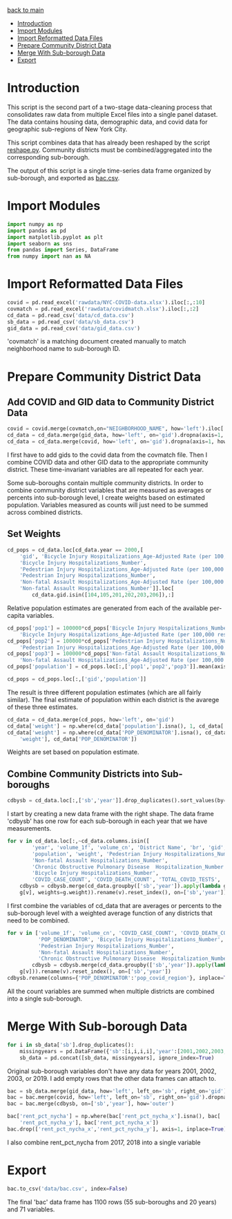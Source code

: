 [back to main](https://milleroztn.github.io/BACatMC/)

-   <a href="#introduction" id="toc-introduction">Introduction</a>
-   <a href="#import-modules" id="toc-import-modules">Import Modules</a>
-   <a href="#import-reformatted-data-files" id="toc-import-reformatted-data-files">Import Reformatted Data Files</a>
-   <a href="#prepare-community-district-data" id="toc-prepare-community-district-data">Prepare Community District Data</a>
-   <a href="#merge-with-sub-borough-data" id="toc-merge-with-sub-borough-data">Merge With Sub-borough Data</a>
-   <a href="#export" id="toc-export">Export</a>

# Introduction
This script is the second part of a two-stage data-cleaning process that consolidates raw data from multiple Excel files into a single panel dataset. The data contains housing data, demographic data, and covid data for geographic sub-regions of New York City.

This script combines data that has already been reshaped by the script [reshape.py](https://milleroztn.github.io/BACatMC/reshape). Community districts must be combined/aggregated into the corresponding sub-borough.

The output of this script is a single time-series data frame organized by sub-borough, and exported as [bac.csv](https://github.com/milleroztn/BACatMC/blob/main/data/bac.csv).

# Import Modules


```python
import numpy as np
import pandas as pd
import matplotlib.pyplot as plt
import seaborn as sns
from pandas import Series, DataFrame
from numpy import nan as NA
```

# Import Reformatted Data Files


```python
covid = pd.read_excel('rawdata/NYC-COVID-data.xlsx').iloc[:,:10]
covmatch = pd.read_excel('rawdata/covidmatch.xlsx').iloc[:,:2]
cd_data = pd.read_csv('data/cd_data.csv')
sb_data = pd.read_csv('data/sb_data.csv')
gid_data = pd.read_csv('data/gid_data.csv')
```

'covmatch' is a matching document created manually to match neighborhood name to sub-borough ID.
# Prepare Community District Data
## Add COVID and GID data to Community District Data


```python
covid = covid.merge(covmatch,on="NEIGHBORHOOD_NAME", how='left').iloc[:,3:]
cd_data = cd_data.merge(gid_data, how='left', on='gid').dropna(axis=1, how='all')
cd_data = cd_data.merge(covid, how='left', on='gid').dropna(axis=1, how='all')
```

I first have to add gids to the covid data from the covmatch file. Then I combine COVID data and other GID data to the appropriate community district. These time-invariant variables are all repeated for each year.

Some sub-boroughs contain multiple community districts. In order to combine community district variables that are measured as averages or percents into sub-borough level, I create weights based on estimated population. Variables measured as counts will just need to be summed across combined districts.
## Set Weights


```python
cd_pops = cd_data.loc[cd_data.year == 2000,[
    'gid', 'Bicycle Injury Hospitalizations_Age-Adjusted Rate (per 100,000 residents)',
    'Bicycle Injury Hospitalizations_Number',
    'Pedestrian Injury Hospitalizations_Age-Adjusted Rate (per 100,000 residents)',
    'Pedestrian Injury Hospitalizations_Number',
    'Non-fatal Assault Hospitalizations_Age-Adjusted Rate (per 100,000 residents)',
    'Non-fatal Assault Hospitalizations_Number']].loc[
        cd_data.gid.isin([104,105,201,202,203,206]),:]
```

Relative population estimates are generated from each of the available per-capita variables.


```python
cd_pops['pop1'] = 100000*cd_pops['Bicycle Injury Hospitalizations_Number']/cd_pops[
    'Bicycle Injury Hospitalizations_Age-Adjusted Rate (per 100,000 residents)']
cd_pops['pop2'] = 100000*cd_pops['Pedestrian Injury Hospitalizations_Number']/cd_pops[
    'Pedestrian Injury Hospitalizations_Age-Adjusted Rate (per 100,000 residents)']
cd_pops['pop3'] = 100000*cd_pops['Non-fatal Assault Hospitalizations_Number']/cd_pops[
    'Non-fatal Assault Hospitalizations_Age-Adjusted Rate (per 100,000 residents)']
cd_pops['population'] = cd_pops.loc[:,['pop1','pop2','pop3']].mean(axis=1)

cd_pops = cd_pops.loc[:,['gid','population']]
```

The result is three different population estimates (which are all fairly similar). The final estimate of population within each district is the avarege of these three estimates.


```python
cd_data = cd_data.merge(cd_pops, how='left', on='gid')
cd_data['weight'] = np.where(cd_data['population'].isna(), 1, cd_data['population'])
cd_data['weight'] = np.where(cd_data['POP_DENOMINATOR'].isna(), cd_data[
    'weight'], cd_data['POP_DENOMINATOR'])
```

Weights are set based on population estimate.
## Combine Community Districts into Sub-boroughs


```python
cdbysb = cd_data.loc[:,['sb','year']].drop_duplicates().sort_values(by=['sb','year'])
```

I start by creating a new data frame with the right shape. The data frame 'cdbysb' has one row for each sub-borough in each year that we have measurements.


```python
for v in cd_data.loc[:,~cd_data.columns.isin([
        'year', 'volume_1f', 'volume_cn', 'District Name', 'br', 'gid', 'sb', 
        'population', 'weight', 'Pedestrian Injury Hospitalizations_Number', 
        'Non-fatal Assault Hospitalizations_Number',
        'Chronic Obstructive Pulmonary Disease  Hospitalization_Number',
        'Bicycle Injury Hospitalizations_Number',
        'COVID_CASE_COUNT', 'COVID_DEATH_COUNT', 'TOTAL_COVID_TESTS', 'POP_DENOMINATOR'])]:
    cdbysb = cdbysb.merge(cd_data.groupby(['sb','year']).apply(lambda g: np.average(
    g[v], weights=g.weight)).rename(v).reset_index(), on=['sb','year'])
```

I first combine the variables of cd_data that are averages or percents to the sub-borough level with a weighted average function of any districts that need to be combined.


```python
for v in ['volume_1f', 'volume_cn', 'COVID_CASE_COUNT', 'COVID_DEATH_COUNT', 'TOTAL_COVID_TESTS', 
          'POP_DENOMINATOR', 'Bicycle Injury Hospitalizations_Number',
          'Pedestrian Injury Hospitalizations_Number', 
          'Non-fatal Assault Hospitalizations_Number', 
          'Chronic Obstructive Pulmonary Disease  Hospitalization_Number']:
        cdbysb = cdbysb.merge(cd_data.groupby(['sb','year']).apply(lambda g: np.sum(
    g[v])).rename(v).reset_index(), on=['sb','year'])
cdbysb.rename(columns={'POP_DENOMINATOR':'pop_covid_region'}, inplace=True)
```

All the count variables are summed when multiple districts are combined into a single sub-borough.
# Merge With Sub-borough Data


```python
for i in sb_data['sb'].drop_duplicates():
    missingyears = pd.DataFrame({'sb':[i,i,i,i],'year':[2001,2002,2003,2019]})
    sb_data = pd.concat([sb_data, missingyears], ignore_index=True)    
```

Original sub-borough variables don't have any data for years 2001, 2002, 2003, or 2019. I add empty rows that the other data frames can attach to.


```python
bac = sb_data.merge(gid_data, how='left', left_on='sb', right_on='gid').dropna(axis=1, how='all')
bac = bac.merge(covid, how='left', left_on='sb', right_on='gid').dropna(axis=1, how='all')
bac = bac.merge(cdbysb, on=['sb','year'], how='outer')

bac['rent_pct_nycha'] = np.where(bac['rent_pct_nycha_x'].isna(), bac[
    'rent_pct_nycha_y'], bac['rent_pct_nycha_x'])
bac.drop(['rent_pct_nycha_x','rent_pct_nycha_y'], axis=1, inplace=True)
```

I also combine rent_pct_nycha from 2017, 2018 into a single variable
# Export


```python
bac.to_csv('data/bac.csv', index=False)
```

The final 'bac' data frame has 1100 rows (55 sub-boroughs and 20 years) and 71 variables.
